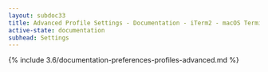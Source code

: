 ```yaml
---
layout: subdoc33
title: Advanced Profile Settings - Documentation - iTerm2 - macOS Terminal Replacement
active-state: documentation
subhead: Settings
---
```

{% include 3.6/documentation-preferences-profiles-advanced.md %}
